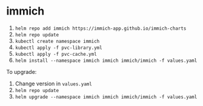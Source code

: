 # immich

1. `helm repo add immich https://immich-app.github.io/immich-charts`
1. `helm repo update`
1. `kubectl create namespace immich`
1. `kubectl apply -f pvc-library.yml`
1. `kubectl apply -f pvc-cache.yml`
1. `helm install --namespace immich immich immich/immich -f values.yaml`

To upgrade:
1. Change version in `values.yaml`
1. `helm repo update`
1. `helm upgrade --namespace immich immich immich/immich -f values.yaml`
